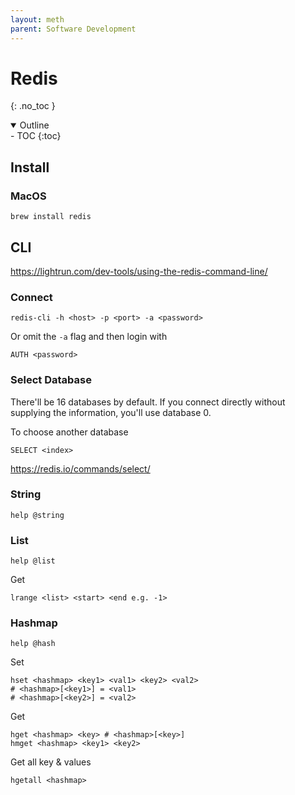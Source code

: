 ```yaml
---
layout: meth
parent: Software Development
---
```


# Redis
{: .no_toc }

<details open markdown="block">
  <summary>
    Outline
  </summary>
- TOC
{:toc}
</details>

## Install

### MacOS

```
brew install redis
```

## CLI

<https://lightrun.com/dev-tools/using-the-redis-command-line/>

### Connect

```
redis-cli -h <host> -p <port> -a <password>
```

Or omit the `-a` flag and then login with

```
AUTH <password>
```


### Select Database

There'll be 16 databases by default. If you connect directly without supplying the information, you'll use database 0.

To choose another database

```
SELECT <index>
```

<https://redis.io/commands/select/>

### String

```
help @string
```

### List

```
help @list
```

Get

```
lrange <list> <start> <end e.g. -1>
```

### Hashmap

```
help @hash
```

Set

```
hset <hashmap> <key1> <val1> <key2> <val2>
# <hashmap>[<key1>] = <val1>
# <hashmap>[<key2>] = <val2>
```

Get

```
hget <hashmap> <key> # <hashmap>[<key>]
hmget <hashmap> <key1> <key2>
```

Get all key & values

```
hgetall <hashmap>
```
